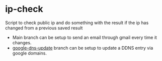 # ip-check
Script to check public ip and do something with the result if the ip has changed from a previous saved result

 - Main branch can be setup to send an email through gmail every time it changes.
 - [google-dns-update](https://github.com/nmattis/ip-check/tree/google-dns-update) branch can be setup to update a DDNS entry via google domains.
